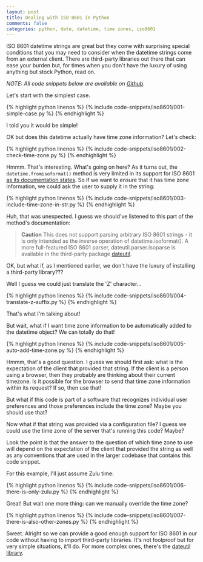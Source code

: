 ```yaml
---
layout: post
title: Dealing with ISO 8601 in Python
comments: false
categories: python, date, datetime, time zones, iso8601
---
```


ISO 8601 datetime strings are great but they come with surprising
special conditions that you may need to consider when the datetime
strings come from an external client. There are third-party libraries
out there that can ease your burden but, for times when you don't have
the luxury of using anything but stock Python, read on.

*NOTE: All code snippets below are available on [Github](https://github.com/relaxdiego/relaxdiego.github.com/tree/master/_includes/code-snippets/iso8601)*.

Let's start with the simplest case.

{% highlight python linenos %}
{% include code-snippets/iso8601/001-simple-case.py %}
{% endhighlight %}

I told you it would be simple!

OK but does this datetime actually have time zone information? Let's check:

{% highlight python linenos %}
{% include code-snippets/iso8601/002-check-time-zone.py %}
{% endhighlight %}

Hmmm. That's interesting. What's going on here? As it turns out, the
`datetime.fromisoformat()` method is very limited in its support for
ISO 8601 [as its documentation states](https://docs.python.org/3/library/datetime.html#datetime.datetime.fromisoformat).
So if we want to ensure that it has time zone information, we could
ask the user to supply it in the string:

{% highlight python linenos %}
{% include code-snippets/iso8601/003-include-time-zone-in-str.py %}
{% endhighlight %}

Huh, that was unexpected. I guess we should've listened to this part of
the method's documentation:

> **Caution** This does not support parsing arbitrary ISO 8601 strings
> \- it is only intended as the inverse operation of datetime.isoformat().
> A more full-featured ISO 8601 parser, dateutil.parser.isoparse is
> available in the third-party package [dateutil](https://dateutil.readthedocs.io/en/stable/).

OK, but what if, as I mentioned earlier, we don't have the luxury of
installing a third-party library???

Well I guess we could just translate the 'Z' character...

{% highlight python linenos %}
{% include code-snippets/iso8601/004-translate-z-suffix.py %}
{% endhighlight %}

That's what I'm talking about!

But wait, what if I want time zone information to be automatically added
to the datetime object? We can totally do that!

{% highlight python linenos %}
{% include code-snippets/iso8601/005-auto-add-time-zone.py %}
{% endhighlight %}

Hmmm, that's a good question. I guess we should first ask: what is the
expectation of the client that provided that string. If the client is
a person using a browser, then they probably are thinking about their
current timezone. Is it possible for the browser to send that time zone
information within its request? If so, then use that!

But what if this code is part of a software that recognizes individual
user preferences and those preferences include the time zone? Maybe you
should use that?

Now what if that string was provided via a configuration file? I guess
we could use the time zone of the server that's running this code? Maybe?

Look the point is that the answer to the question of which time zone to
use will depend on the expectation of the client that provided the string
as well as any conventions that are used in the larger codebase that
contains this code snippet.

For this example, I'll just assume Zulu time:

{% highlight python linenos %}
{% include code-snippets/iso8601/006-there-is-only-zulu.py %}
{% endhighlight %}

Great! But wait one more thing: can we manually override the time zone?

{% highlight python linenos %}
{% include code-snippets/iso8601/007-there-is-also-other-zones.py %}
{% endhighlight %}

Sweet. Alright so we can provide a good enough support for ISO 8601 in
our code without having to import third-party libraries. It's not foolproof
but for very simple situations, it'll do. For more complex ones, there's
the [dateutil library](https://dateutil.readthedocs.io/en/stable/).
